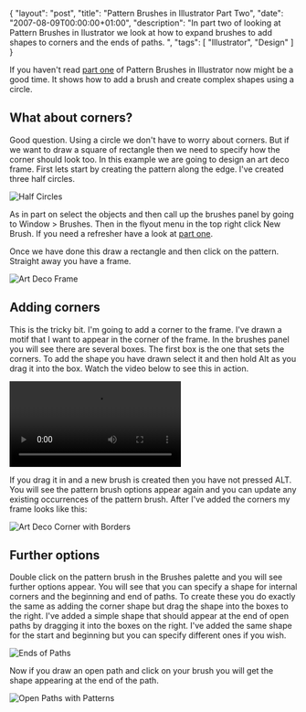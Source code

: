 {
  "layout": "post",
  "title": "Pattern Brushes in Illustrator Part Two",
  "date": "2007-08-09T00:00:00+01:00",
  "description": "In part two of looking at Pattern Brushes in Ilustrator we look at how to expand brushes to add shapes to corners and the ends of paths. ",
  "tags": [
    "Illustrator",
    "Design"
  ]
}

If you haven't read [part one][1] of Pattern Brushes in Illustrator now might be a good time. It shows how to add a brush and create complex shapes using a circle.

## What about corners?

Good question. Using a circle we don't have to worry about corners. But if we want to draw a square of rectangle then we need to specify how the corner should look too. In this example we are going to design an art deco frame. First lets start by creating the pattern along the edge. I've created three half circles.

![Half Circles][2] 

As in part on select the objects and then call up the brushes panel by going to Window > Brushes. Then in the flyout menu in the top right click New Brush. If you need a refresher have a look at [part one][1].

Once we have done this draw a rectangle and then click on the pattern. Straight away you have a frame. 

![Art Deco Frame][3] 

## Adding corners

This is the tricky bit. I'm going to add a corner to the frame. I've drawn a motif that I want to appear in the corner of the frame. In the brushes panel you will see there are several boxes. The first box is the one that sets the corners. To add the shape you have drawn select it and then hold Alt as you drag it into the box. Watch the video below to see this in action. 

<video controls>
  <source src="http://cdn.shapeshed.com/movies/mp4/border_movie.mp4" type='video/mp4; codecs="avc1.42E01E, mp4a.40.2"' />
  <source src="http://cdn.shapeshed.com/movies/ogv/border_movie.ogv" type='video/ogg; codecs="theora, vorbis"' />
  To view this video you need the latest version of <a href="http://www.apple.com/safari/">Safari</a>, <a href="http://www.mozilla.com/firefox/">Firefox</a> or <a href="http://www.google.com/chrome">Chrome</a>. Alterantively download the videos and watch them offline. <a href="http://cdn.shapeshed.com/movies/mp4/border_movie.mp4">Windows / Mac (mp4)</a>, <a href="http://cdn.shapeshed.com/movies/ogv/border_movie.ogv">Linux (ogv)</a>
</video>

If you drag it in and a new brush is created then you have not pressed ALT. You will see the pattern brush options appear again and you can update any existing occurrences of the pattern brush. After I've added the corners my frame looks like this: 

![Art Deco Corner with Borders][4] 

## Further options

Double click on the pattern brush in the Brushes palette and you will see further options appear. You will see that you can specify a shape for internal corners and the beginning and end of paths. To create these you do exactly the same as adding the corner shape but drag the shape into the boxes to the right. I've added a simple shape that should appear at the end of open paths by dragging it into the boxes on the right. I've added the same shape for the start and beginning but you can specify different ones if you wish.

![Ends of Paths][5] 

Now if you draw an open path and click on your brush you will get the shape appearing at the end of the path.

![Open Paths with Patterns][6]

 [1]: http://www.shapeshed.com/journal/pattern_brushes_in_illustrator_part_one/
 [2]: http://shapeshed.com/images/articles/half_circles.jpg 
 [3]: http://shapeshed.com/images/articles/art_deco_frame.jpg 
 [4]: http://shapeshed.com/images/articles/border_with_corners.jpg 
 [5]: http://shapeshed.com/images/articles/ends_of_paths_patterns.jpg 
 [6]: http://shapeshed.com/images/articles/path_with_pattern.jpg 
